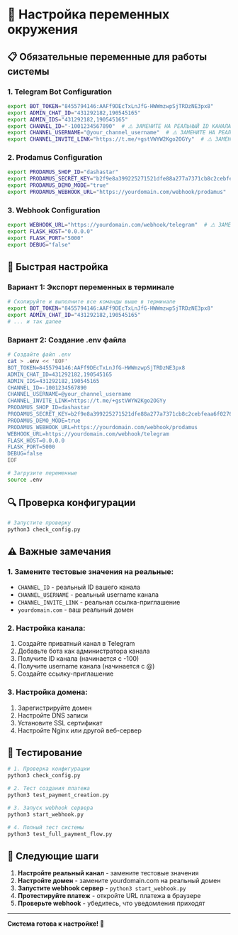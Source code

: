 # 🔧 Настройка переменных окружения

## 📋 Обязательные переменные для работы системы

### 1. Telegram Bot Configuration
```bash
export BOT_TOKEN="8455794146:AAFf9DEcTxLnJfG-HWWmzwpSjTRDzNE3px8"
export ADMIN_CHAT_ID="431292182,190545165"
export ADMIN_IDS="431292182,190545165"
export CHANNEL_ID="-1001234567890"  # ⚠️ ЗАМЕНИТЕ НА РЕАЛЬНЫЙ ID КАНАЛА
export CHANNEL_USERNAME="@your_channel_username"  # ⚠️ ЗАМЕНИТЕ НА РЕАЛЬНЫЙ USERNAME
export CHANNEL_INVITE_LINK="https://t.me/+gstVWYW2Kgo2OGYy"  # ⚠️ ЗАМЕНИТЕ НА РЕАЛЬНУЮ ССЫЛКУ
```

### 2. Prodamus Configuration
```bash
export PRODAMUS_SHOP_ID="dashastar"
export PRODAMUS_SECRET_KEY="b2f9e8a399225271521dfe88a277a7371cb8c2cebfeaa6f0276ba81fcc303c93"
export PRODAMUS_DEMO_MODE="true"
export PRODAMUS_WEBHOOK_URL="https://yourdomain.com/webhook/prodamus"  # ⚠️ ЗАМЕНИТЕ НА РЕАЛЬНЫЙ ДОМЕН
```

### 3. Webhook Configuration
```bash
export WEBHOOK_URL="https://yourdomain.com/webhook/telegram"  # ⚠️ ЗАМЕНИТЕ НА РЕАЛЬНЫЙ ДОМЕН
export FLASK_HOST="0.0.0.0"
export FLASK_PORT="5000"
export DEBUG="false"
```

## 🚀 Быстрая настройка

### Вариант 1: Экспорт переменных в терминале
```bash
# Скопируйте и выполните все команды выше в терминале
export BOT_TOKEN="8455794146:AAFf9DEcTxLnJfG-HWWmzwpSjTRDzNE3px8"
export ADMIN_CHAT_ID="431292182,190545165"
# ... и так далее
```

### Вариант 2: Создание .env файла
```bash
# Создайте файл .env
cat > .env << 'EOF'
BOT_TOKEN=8455794146:AAFf9DEcTxLnJfG-HWWmzwpSjTRDzNE3px8
ADMIN_CHAT_ID=431292182,190545165
ADMIN_IDS=431292182,190545165
CHANNEL_ID=-1001234567890
CHANNEL_USERNAME=@your_channel_username
CHANNEL_INVITE_LINK=https://t.me/+gstVWYW2Kgo2OGYy
PRODAMUS_SHOP_ID=dashastar
PRODAMUS_SECRET_KEY=b2f9e8a399225271521dfe88a277a7371cb8c2cebfeaa6f0276ba81fcc303c93
PRODAMUS_DEMO_MODE=true
PRODAMUS_WEBHOOK_URL=https://yourdomain.com/webhook/prodamus
WEBHOOK_URL=https://yourdomain.com/webhook/telegram
FLASK_HOST=0.0.0.0
FLASK_PORT=5000
DEBUG=false
EOF

# Загрузите переменные
source .env
```

## 🔍 Проверка конфигурации

```bash
# Запустите проверку
python3 check_config.py
```

## ⚠️ Важные замечания

### 1. Замените тестовые значения на реальные:
- `CHANNEL_ID` - реальный ID вашего канала
- `CHANNEL_USERNAME` - реальный username канала
- `CHANNEL_INVITE_LINK` - реальная ссылка-приглашение
- `yourdomain.com` - ваш реальный домен

### 2. Настройка канала:
1. Создайте приватный канал в Telegram
2. Добавьте бота как администратора канала
3. Получите ID канала (начинается с -100)
4. Получите username канала (начинается с @)
5. Создайте ссылку-приглашение

### 3. Настройка домена:
1. Зарегистрируйте домен
2. Настройте DNS записи
3. Установите SSL сертификат
4. Настройте Nginx или другой веб-сервер

## 🧪 Тестирование

```bash
# 1. Проверка конфигурации
python3 check_config.py

# 2. Тест создания платежа
python3 test_payment_creation.py

# 3. Запуск webhook сервера
python3 start_webhook.py

# 4. Полный тест системы
python3 test_full_payment_flow.py
```

## 📝 Следующие шаги

1. **Настройте реальный канал** - замените тестовые значения
2. **Настройте домен** - замените yourdomain.com на реальный домен
3. **Запустите webhook сервер** - `python3 start_webhook.py`
4. **Протестируйте платеж** - откройте URL платежа в браузере
5. **Проверьте webhook** - убедитесь, что уведомления приходят

---

**Система готова к настройке! 🚀**
